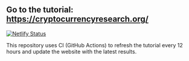 ## Go to the tutorial: https://cryptocurrencyresearch.org/

[![Netlify Status](https://api.netlify.com/api/v1/badges/18b1bfd9-105a-4a49-a15a-6f1b07135c8c/deploy-status)](https://app.netlify.com/sites/researchpaper/deploys)

This repository uses CI (GitHub Actions) to refresh the tutorial every 12 hours and update the website with the latest results.
